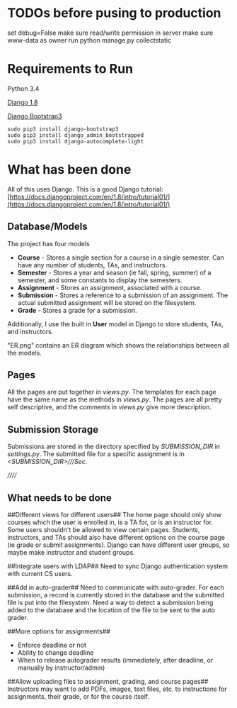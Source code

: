 # TODOs before pusing to production #
set debug=False
make sure read/write permission in server
make sure www-data as owner
run python manage.py collectstatic

# Requirements to Run #
Python 3.4

[Django 1.8](https://www.djangoproject.com/download/)

[Django Bootstrap3](http://django-bootstrap3.readthedocs.org/en/latest/index.html)

```
sudo pip3 install django-bootstrap3
sudo pip3 install django_admin_bootstrapped
sudo pip3 install django-autocomplete-light
```

# What has been done #
All of this uses Django. This is a good Django tutorial: [https://docs.djangoproject.com/en/1.8/intro/tutorial01/](https://docs.djangoproject.com/en/1.8/intro/tutorial01/)

## Database/Models ##
The project has four models

* **Course** - Stores a single section for a course in a single semester. Can have any number of students, TAs, and instructors.
* **Semester** - Stores a year and season (ie fall, spring, summer) of a semester, and some constants to display the semesters.
* **Assignment** - Stores an assignment, associated with a course.
* **Submission** - Stores a reference to a submission of an assignment. The actual submitted assignment will be stored on the filesystem.
* **Grade** - Stores a grade for a submission.

Additionally, I use the built in **User** model in Django to store students, TAs, and instructors.

"ER.png" contains an ER diagram which shows the relationships between all the models.

## Pages ##
All the pages are put together in *views.py*. The templates for each page have the same name as the methods in *views.py*. The pages are all pretty self descriptive, and the comments in *views.py* give more description.

## Submission Storage ###
Submissions are stored in the directory specified by *SUBMISSION_DIR* in *settings.py*. The submitted file for a specific assignment is in *<SUBMISSION_DIR>/<semester>/<course>/Sec.<section>/<assignment code>/<username>/<timestamp>/*

# What needs to be done #

##Different views for different users##
The home page should only show courses which the user is enrolled in, is a TA for, or is an instructor for. Some users shouldn't be allowed to view certain pages. Students, instructors, and TAs should also have different options on the course page (ie grade or submit assignments). Django can have different user groups, so maybe make instructor and student groups.

##Integrate users with LDAP##
Need to sync Django authentication system with current CS users.

##Add in auto-grader##
Need to communicate with auto-grader. For each submission, a record is currently stored in the database and the submitted file is put into the filesystem. Need a way to detect a submission being added to the database and the location of the file to be sent to the auto grader.

##More options for assignments##
* Enforce deadline or not
* Ability to change deadline
* When to release autograder results (immediately, after deadline, or manually by instructor/admin)

##Allow uploading files to assignment, grading, and course pages##
Instructors may want to add PDFs, images, text files, etc. to instructions for assignments, their grade, or for the course itself.